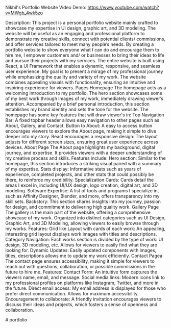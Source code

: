Nikhil's Portfolio Website
Video Demo: https://www.youtube.com/watch?v=MWgb_4wk5zo


Description:
This project is a personal portfolio website mainly crafted to showcase my expertise in UI design, graphic art, and 3D modeling. The website will be useful as an engaging and professional platform to demonstrate my creative skills, connect with potential clients/ commissions, and offer services tailored to meet many people’s needs. By creating a portfolio website to show everyone what I can do and encourage them to hire me, I empower customers and/ or businesses to bring their ideas to life and pursue their projects with my services.
The entire website is built using React, a UI Framework that enables a dynamic, responsive, and seamless user experience. My goal is to present a mirage of my professional journey while emphasizing the quality and variety of my work. The website combines appealing visuals with functionality, ensuring an intuitive and inspiring experience for viewers.
Pages
Homepage
The homepage acts as a welcoming introduction to my portfolio. The hero section showcases some of my best work through images of my work, immediately drawing viewer’s attention. Accompanied by a brief personal introduction, this section establishes my brand identity and sets the tone for the website.
The homepage has some key features that will draw viewer's in:
Top Navigation Bar: A fixed topbar header allows easy navigation to other pages such as About, Gallery, and Contact.
Button to About: A easy to access button encourages viewers to explore the About page, making it simple to dive deeper into my story.
React encourages a responsive design: The layout adjusts for different screen sizes, ensuring great user experience across devices.
About Page
The About page highlights my background, digital journey, and expertise. It provides viewers with a deeper understanding of my creative process and skills.
Features include:
Hero section: Similar to the homepage, this section introduces a striking visual paired with a summary of my expertise.
Stats display: Informative stats such as years of experience, completed projects, and other stats that could possibly be there, to reinforce my credibility.
Specialization Cards: Cards detail the areas I excel in, including UI/UX design, logo creation, digital art, and 3D modeling.
Software Expertise: A list of tools and programs I specialize in, such as Affinity Designer, Blender, and more, offers transparency into my skill sets.
Backstory: This section shares insights into my journey, passion for design, and commitment to delivering high quality work.
Gallery Page
The gallery is the main part of the website, offering a comprehensive showcase of my work. Organized into distinct categories such as UI Design, Graphic Art, and 3D Modeling, allowing viewers to easily browse through my works.
Features:
Grid like Layout with cards of each work: An appealing, interesting  grid layout displays work images with titles and descriptions.
Category Navigation: Each works section is divided by the type of work: UI design, 3D modeling, etc. Allows for viewers to easily find what they are looking for.
Dynamic Updates: Easily updated components with images, titles, descriptions allows me to update my work efficiently.
Contact Pagea
The contact page ensures accessibility, making it simple for viewers to reach out with questions, collaboration, or possible commissions in the future to hire me.
Features:
Contact Form: An intuitive form captures the viewers name, email, and message.
Social media links: Modern icons link to my professional profiles on platforms like Instagram, Twitter, and more in the future.
Direct email access: My email address is displayed for those who prefer direct communication. Allows for maximum accessibility.
Encouragement to collaborate: A friendly invitation encourages viewers to discuss their ideas and projects, which fosters a sense of openness and collaboration.


#   p o r t f o l i o  
 